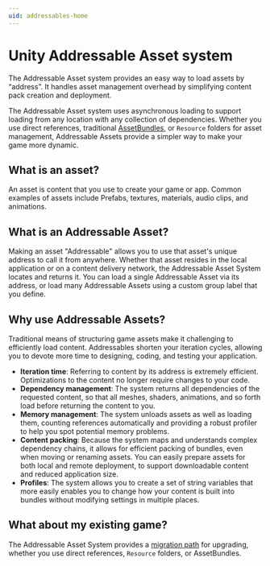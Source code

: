 ```yaml
---
uid: addressables-home
---
```

# Unity Addressable Asset system

The Addressable Asset system provides an easy way to load assets by “address”. It handles asset management overhead by simplifying content pack creation and deployment.

The Addressable Asset system uses asynchronous loading to support loading from any location with any collection of dependencies. Whether you use direct references, traditional [AssetBundles](https://docs.unity3d.com/Manual/AssetBundlesIntro.html "AssetBundles"), or `Resource` folders for asset management, Addressable Assets provide a simpler way to make your game more dynamic.

## What is an asset?
An asset is content that you use to create your game or app. Common examples of assets include Prefabs, textures, materials, audio clips, and animations.

## What is an Addressable Asset?
Making an asset "Addressable" allows you to use that asset's unique address to call it from anywhere. Whether that asset resides in the local application or on a content delivery network, the Addressable Asset System locates and returns it. You can load a single Addressable Asset via its address, or load many Addressable Assets using a custom group label that you define.

## Why use Addressable Assets?
Traditional means of structuring game assets make it challenging to efficiently load content. Addressables shorten your iteration cycles, allowing you to devote more time to designing, coding, and testing your application. 

* **Iteration time**: Referring to content by its address is extremely efficient. Optimizations to the content no longer require changes to your code.
* **Dependency management**: The system returns all dependencies of the requested content, so that all meshes, shaders, animations, and so forth load before returning the content to you.
* **Memory management**: The system unloads assets as well as loading them, counting references automatically and providing a robust profiler to help you spot potential memory problems.
* **Content packing**: Because the system maps and understands complex dependency chains, it allows for efficient packing of bundles, even when moving or renaming assets. You can easily prepare assets for both local and remote deployment, to support downloadable content and reduced application size.
* **Profiles**: The system allows you to create a set of string variables that more easily enables you to change how your content is built into bundles without modifying settings in multiple places.

## What about my existing game?
The Addressable Asset System provides a [migration path](AddressableAssetsMigrationGuide.md) for upgrading, whether you use direct references, `Resource` folders, or AssetBundles.
